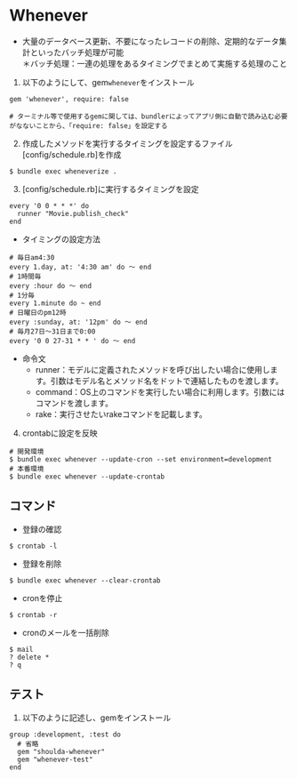 # Whenever
- 大量のデータベース更新、不要になったレコードの削除、定期的なデータ集計といったバッチ処理が可能
<br>＊バッチ処理：一連の処理をあるタイミングでまとめて実施する処理のこと
1. 以下のようにして、gem`whenever`をインストール
```
gem 'whenever', require: false

# ターミナル等で使用するgemに関しては、bundlerによってアプリ側に自動で読み込む必要がなないことから、「require: false」を設定する
```
2. 作成したメソッドを実行するタイミングを設定するファイル[config/schedule.rb]を作成
```
$ bundle exec wheneverize .
```
3. [config/schedule.rb]に実行するタイミングを設定
```
every '0 0 * * *' do
  runner "Movie.publish_check"
end
```
- タイミングの設定方法
```
# 毎日am4:30
every 1.day, at: '4:30 am' do ～ end
# 1時間毎
every :hour do ～ end
# 1分毎
every 1.minute do ~ end
# 日曜日のpm12時
every :sunday, at: '12pm' do ～ end
# 毎月27日〜31日まで0:00
every '0 0 27-31 * * ' do ～ end
```
- 命令文
  - runner：モデルに定義されたメソッドを呼び出したい場合に使用します。引数はモデル名とメソッド名をドットで連結したものを渡します。
  - command：OS上のコマンドを実行したい場合に利用します。引数にはコマンドを渡します。
  - rake：実行させたいrakeコマンドを記載します。

4. crontabに設定を反映
```
# 開発環境
$ bundle exec whenever --update-cron --set environment=development
# 本番環境
$ bundle exec whenever --update-crontab
```
## コマンド
- 登録の確認
```
$ crontab -l
```
- 登録を削除
```
$ bundle exec whenever --clear-crontab
```
- cronを停止
```
$ crontab -r
```
- cronのメールを一括削除
```
$ mail
? delete *
? q
```
## テスト
1. 以下のように記述し、gemをインストール
```
group :development, :test do
  # 省略
  gem "shoulda-whenever"
  gem "whenever-test"
end
```
